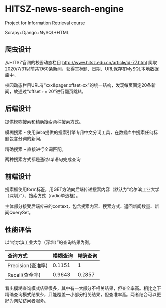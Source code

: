 # HITSZ-news-search-engine

Project for Information Retrieval course

Scrapy+Django+MySQL+HTML

## 爬虫设计

从HITSZ官网的校园动态栏目
http://www.hitsz.edu.cn/article/id-77.html
爬取2020/7/31以前共1960条新闻，获得其标题、日期、URL保存在MySQL本地数据库中。

校园动态栏目URL有“xxx&pager.offset=xx”的统一结构，发现每页固定20条新闻，故通过“offset += 20”进行翻页跳转。

## 后端设计

提供模糊搜索和精确搜索两种搜索方式。

模糊搜索 - 使用jieba提供的搜索引擎专用中文分词工具，在数据库中搜索任何标题包含分词的新闻。

精确搜索 – 直接进行全词匹配。

两种搜索方式都是通过sql语句完成查询

## 前端设计

搜索框使用form标签，用GET方法向后端传递搜索内容（默认为“哈尔滨工业大学（深圳）”）、搜索方式（radio单选框）。
 
主体部分接受后端传来的context，包含搜索内容、搜索方式、返回新闻数量、新闻QuerySet。

## 性能评估

以“哈尔滨工业大学（深圳）”的查询结果为例。

| 查询方式 | 模糊查询 | 精确查询 |
| :------- | ------- | -------- |
| Precision(查准率) | 0.1151 | 1 |
| Recall(查全率) | 0.9643 | 0.2857 |

看出模糊查询模式结果很多，其中有一大部分不相关结果，但查全率高。相比之下精确查询模式结果少，只能覆盖一小部分相关结果，但查准率高。两者结合可以更好为网站访问者服务。
